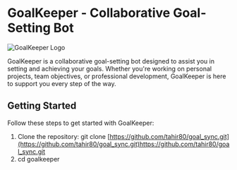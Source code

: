 # GoalKeeper - Collaborative Goal-Setting Bot

![GoalKeeper Logo](https://example.com/goalkeeper_logo.png)

GoalKeeper is a collaborative goal-setting bot designed to assist you in setting and achieving your goals. Whether you're working on personal projects, team objectives, or professional development, GoalKeeper is here to support you every step of the way.

## Getting Started

Follow these steps to get started with GoalKeeper:

1. Clone the repository: git clone [https://github.com/tahir80/goal_sync.git](https://github.com/tahir80/goal_sync.git)https://github.com/tahir80/goal_sync.git
2. cd goalkeeper

